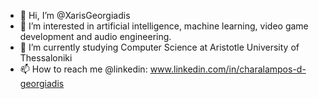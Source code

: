 - 👋 Hi, I’m @XarisGeorgiadis
- 👀 I’m interested in artificial intelligence, machine learning, video game development and audio engineering.
- 🌱 I’m currently studying Computer Science at Aristotle University of Thessaloniki
- 📫 How to reach me @linkedin: www.linkedin.com/in/charalampos-d-georgiadis

<!---
XarisGeorgiadis/XarisGeorgiadis is a ✨ special ✨ repository because its `README.md` (this file) appears on your GitHub profile.
You can click the Preview link to take a look at your changes.
--->
